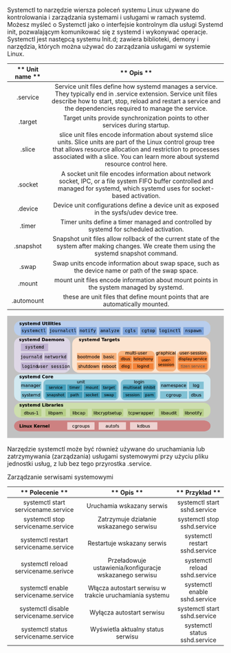 Systemctl to narzędzie wiersza poleceń systemu Linux używane do kontrolowania i zarządzania systemami i usługami w ramach systemd. Możesz myśleć o Systemctl jako o interfejsie kontrolnym dla usługi Systemd init, pozwalającym komunikować się z systemd i wykonywać operacje.  
Systemctl jest następcą systemu Init.d; zawiera biblioteki, demony i narzędzia, których można używać do zarządzania usługami w systemie Linux.

| **    Unit   name   ** |                                                                                                                              **    Opis  **                                                                                                                              |
|:----------------------:|:--------------------------------------------------------------------------------------------------------------------------------------------------------------------------------------------------------------------------------------------------------------------------------:|
|         .service       |                     Service unit files define how   systemd manages a service. They typically end in .service extension. Service   unit files describe how to start, stop, reload and restart a service and the   dependencies required to manage the service.                   |
|         .target        |                                                                                                  Target units provide synchronization   points to other services during startup.                                                                                                 |
|          .slice        |     slice unit files encode   information about systemd slice units. Slice units are part of the Linux   control group tree that allows resource allocation and restriction to   processes associated with a slice. You can learn more about systemd resource   control here.    |
|         .socket        |                                              A socket unit file encodes   information about network socket, IPC, or a file system FIFO buffer   controlled and managed for systemd, which systemd uses for socket-based   activation.                                            |
|         .device        |                                                                                            Device unit configurations define a   device unit as exposed in the sysfs/udev device tree.                                                                                           |
|          .timer        |                                                                                              Timer units define a timer managed and   controlled by systemd for scheduled activation.                                                                                            |
|        .snapshot       |                                                                 Snapshot unit files allow rollback of   the current state of the system after making changes. We create them using   the systemd snapshot command.                                                               |
|          .swap         |                                                                                        Swap units encode information about   swap space, such as the device name or path of the swap space.                                                                                      |
|          .mount        |                                                                                             mount unit files encode information   about mount points in the system managed by systemd.                                                                                           |
|        .automount      |                                                                                                  these are unit files that define mount   points that are automatically mounted.                                                                                                 |

![Daemony](/grafiki/2_4_1_daemony2.png)

Narzędzie systemctl może być również używane do uruchamiania lub zatrzymywania (zarządzania) usługami systemowymi przy użyciu pliku jednostki usług, z lub bez tego przyrostka .service.

Zarządzanie serwisami systemowymi

|             ** 						  							  								 Polecenie  							 						 					**             |                         ** 						  							  								 Opis  							 						 					**                        |          ** 						  							  								 Przykład  							 						 					**          |
|:-----------------------------------------------:|:-----------------------------------------------------------------:|:----------------------------------------:|
|   						  							  								 systemctl start servicename.service  							 						 					  |                 						  							  								 Uruchamia wskazany serwis  							 						 					                |   						  							  								 systemctl start sshd.service  							 						 					  |
|    						  							  								 systemctl stop servicename.service  							 						 					  |          						  							  								 Zatrzymuje działanie wskazanego serwisu  							 						 					         |    						  							  								 systemctl stop sshd.service  							 						 					  |
|  						  							  								 systemctl restart servicename.service  							 						 					 |                 						  							  								 Restartuje wskazany serwis  							 						 					               |  						  							  								 systemctl restart sshd.service  							 						 					 |
|   						  							  								 systemctl reload servicename.serivce  							 						 					 |  						  							  								 Przeładowuje ustawienia/konfiguracje wskazanego serwisu  							 						 					 |   						  							  								 systemctl reload sshd.service  							 						 					 |
|   						  							  								 systemctl enable servicename.service  							 						 					 |  						  							  								 Włącza autostart serwisu w trakcie uruchamiania systemu  							 						 					 |   						  							  								 systemctl enable sshd.service  							 						 					 |
|  						  							  								 systemctl disable servicename.service  							 						 					 |                 						  							  								 Wyłącza autostart serwisu  							 						 					                |   						  							  								 systemctl start sshd.service  							 						 					  |
|   						  							  								 systemctl status servicename.service  							 						 					 |             						  							  								 Wyświetla aktualny status serwisu  							 						 					            |   						  							  								 systemctl status sshd.service  							 						 					 |


